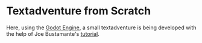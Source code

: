 # Textadventure from Scratch

Here, using the [Godot Engine](https://github.com/godotengine), a small textadventure is being developed with the help of Joe Bustamante's [tutorial](https://github.com/josephmbustamante/godot-text-adventure-tutorial).
